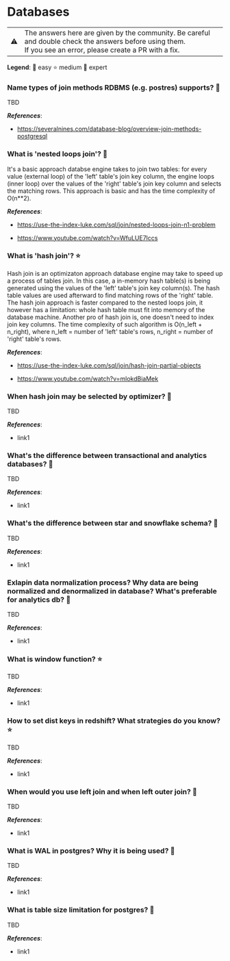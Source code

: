 # Databases

<table>
   <tr>
      <td>⚠️</td>
      <td>
         The answers here are given by the community. Be careful and double check the answers before using them. <br>
         If you see an error, please create a PR with a fix.
      </td>
   </tr>
</table>

**Legend**: 👶 easy ‍⭐️ medium 🚀 expert

<!-- content -->

### Name types of join methods RDBMS (e.g. postres) supports? 🚀

TBD

***References***:

- https://severalnines.com/database-blog/overview-join-methods-postgresql

### What is 'nested loops join'? 👶

It&#39;s a basic approach databse engine takes to join two tables: for every value (external loop) of the &#39;left&#39; table&#39;s join key column, the engine loops (inner loop) over the values of the &#39;right&#39; table&#39;s join key column and selects the matching rows. This approach is basic and has the time complexity of O(n**2).

***References***:

- https://use-the-index-luke.com/sql/join/nested-loops-join-n1-problem

- https://www.youtube.com/watch?v=WfuLUE7lccs

### What is 'hash join'? ⭐️

Hash join is an optimizaton approach database engine may take to speed up a process of tables join. In this case, a in-memory hash table(s) is being generated using the values of the &#39;left&#39; table&#39;s join key column(s). The hash table values are used afterward to find matching rows of the &#39;right&#39; table. The hash join approach is faster compared to the nested loops join, it however has a limitation: whole hash table must fit into memory of the database machine. Another pro of hash join is, one doesn&#39;t need to index join key columns. The time complexity of such algorithm is O(n_left &#43; n_right), where n_left = number of &#39;left&#39; table&#39;s rows,  n_right = number of &#39;right&#39; table&#39;s rows.

***References***:

- https://use-the-index-luke.com/sql/join/hash-join-partial-objects

- https://www.youtube.com/watch?v=mlokdBiaMek

### When hash join may be selected by optimizer? 🚀

TBD

***References***:

- link1

### What's the difference between transactional and analytics databases? 👶

TBD

***References***:

- link1

### What's the difference between star and snowflake schema? 👶

TBD

***References***:

- link1

### Exlapin data normalization process? Why data are being normalized and denormalized in database? What's preferable for analytics db? 👶

TBD

***References***:

- link1

### What is window function? ⭐️

TBD

***References***:

- link1

### How to set dist keys in redshift? What strategies do you know? ⭐️

TBD

***References***:

- link1

### When would you use left join and when left outer join? 👶

TBD

***References***:

- link1

### What is WAL in postgres? Why it is being used? 🚀

TBD

***References***:

- link1

### What is table size limitation for postgres? 🚀

TBD

***References***:

- link1